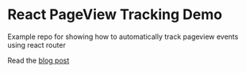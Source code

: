 # React PageView Tracking Demo

Example repo for showing how to automatically track pageview events using react router

Read the [blog post](http://www.sheshbabu.com/posts/automatic-pageview-tracking-using-react-router/)
